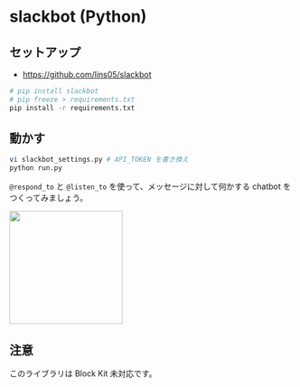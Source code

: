 # slackbot (Python)

## セットアップ

* https://github.com/lins05/slackbot

```bash
# pip install slackbot
# pip freeze > requirements.txt
pip install -r requirements.txt
```

## 動かす

```bash
vi slackbot_settings.py # API_TOKEN を書き換え
python run.py
```

`@respond_to` と `@listen_to` を使って、メッセージに対して何かする chatbot をつくってみましょう。

<img height="200" src="https://user-images.githubusercontent.com/19658/65396095-193e7c80-dd92-11e9-89fc-ee2591ed4895.png">

## 注意

このライブラリは Block Kit 未対応です。